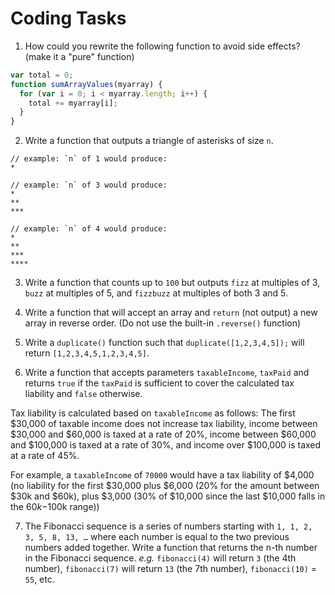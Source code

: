 # Coding Tasks

1. How could you rewrite the following function to avoid side effects? (make it a "pure" function)

  ```js
  var total = 0;
  function sumArrayValues(myarray) {
    for (var i = 0; i < myarray.length; i++) {
      total += myarray[i];
    }
  }
  ```

2. Write a function that outputs a triangle of asterisks of size `n`.

  ```plaintext
  // example: `n` of 1 would produce:
  *

  // example: `n` of 3 would produce:
  *
  **
  ***

  // example: `n` of 4 would produce:
  *
  **
  ***
  ****
  ```

3. Write a function that counts up to `100` but outputs `fizz` at multiples of 3, `buzz` at multiples of 5, and `fizzbuzz` at multiples of both 3 and 5.

4. Write a function that will accept an array and `return` (not output) a new array in reverse order. (Do not use the built-in `.reverse()` function)

5. Write a `duplicate()` function such that `duplicate([1,2,3,4,5]);` will return `[1,2,3,4,5,1,2,3,4,5]`.

6. Write a function that accepts parameters `taxableIncome`, `taxPaid` and returns `true` if the `taxPaid` is sufficient to cover the calculated tax liability and `false` otherwise.

Tax liability is calculated based on `taxableIncome` as follows: The first $30,000 of taxable income does not increase tax liability, income between $30,000 and $60,000 is taxed at a rate of 20%, income between $60,000 and $100,000 is taxed at a rate of 30%, and income over $100,000 is taxed at a rate of 45%.

For example, a `taxableIncome` of `70000` would have a tax liability of $4,000 (no liability for the first $30,000 plus $6,000 (20% for the amount between $30k and $60k), plus $3,000 (30% of $10,000 since the last $10,000 falls in the $60k-$100k range))

7. The Fibonacci sequence is a series of numbers starting with `1, 1, 2, 3, 5, 8, 13, …` where each number is equal to the two previous numbers added together. Write a function that returns the n-th number in the Fibonacci sequence. _e.g._ `fibonacci(4)` will return `3` (the 4th number), `fibonacci(7)` will return `13` (the 7th number), `fibonacci(10)` = `55`, etc.
